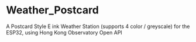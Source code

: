 # Weather_Postcard
A Postcard Style E ink Weather Station (supports 4 color / greyscale) for the ESP32, using Hong Kong Observatory Open API
